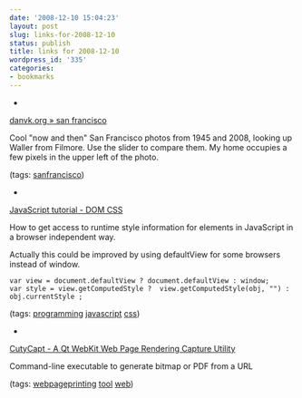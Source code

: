 ```yaml
---
date: '2008-12-10 15:04:23'
layout: post
slug: links-for-2008-12-10
status: publish
title: links for 2008-12-10
wordpress_id: '335'
categories:
- bookmarks
---
```


  * 
                

[danvk.org » san francisco](http://www.danvk.org/wp/category/san-francisco/)


                

Cool "now and then" San Francisco photos from 1945 and 2008, looking up Waller from Filmore.  Use the slider to compare them.  My home occupies a few pixels in the upper left of the photo.


                

(tags: [sanfrancisco](http://delicious.com/eob/sanfrancisco))


            
  * 
                

[JavaScript tutorial - DOM CSS](http://www.howtocreate.co.uk/tutorials/javascript/domcss)


                

How to get access to runtime style information for elements in JavaScript in a browser independent way.

Actually this could be improved by using defaultView for some browsers instead of window.

	var view = document.defaultView ? document.defaultView : window;
	var style = view.getComputedStyle ?  view.getComputedStyle(obj, "") : obj.currentStyle ;


                

(tags: [programming](http://delicious.com/eob/programming) [javascript](http://delicious.com/eob/javascript) [css](http://delicious.com/eob/css))


            
  * 
                

[CutyCapt - A Qt WebKit Web Page Rendering Capture Utility](http://cutycapt.sourceforge.net/)


                

Command-line executable to generate bitmap or PDF from a URL


                

(tags: [webpageprinting](http://delicious.com/eob/webpageprinting) [tool](http://delicious.com/eob/tool) [web](http://delicious.com/eob/web))


            
